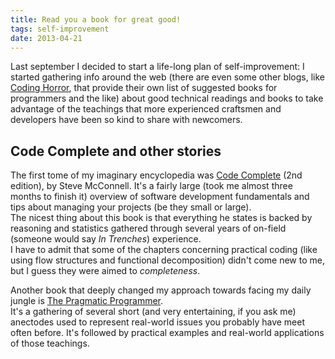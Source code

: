 ```yaml
---
title: Read you a book for great good!
tags: self-improvement
date: 2013-04-21
---
```


Last september I decided to start a life-long plan of self-improvement: I started gathering info around the web (there are even some other blogs, like [Coding Horror](http://www.codinghorror.com), that provide their own list of suggested books for programmers and the like) about good technical readings and books to take advantage of the teachings that more experienced craftsmen and developers have been so kind to share with newcomers.

## Code Complete and other stories
The first tome of my imaginary encyclopedia was [Code Complete][cc2e] (2nd edition), by Steve McConnell. It's a fairly large (took me almost three months to finish it) overview of software development fundamentals and tips about managing your projects (be they small or large).  
The nicest thing about this book is that everything he states is backed by reasoning and statistics gathered through several years of on-field (someone would say *In Trenches*) experience.  
I have to admit that some of the chapters concerning practical coding (like using flow structures and functional decomposition) didn't come new to me, but I guess they were aimed to *completeness*.

Another book that deeply changed my approach towards facing my daily jungle is [The Pragmatic Programmer][pragprog].  
It's a gathering of several short (and very entertaining, if you ask me) anectodes used to represent real-world issues you probably have meet often before. It's followed by practical examples and real-world applications of those teachings.

[cc2e]: http://cc2e.com/ "Code Complete, 2nd Ed."
[pragprog]: http://pragprog.com/the-pragmatic-programmer "The Pragmatic Programmer"
